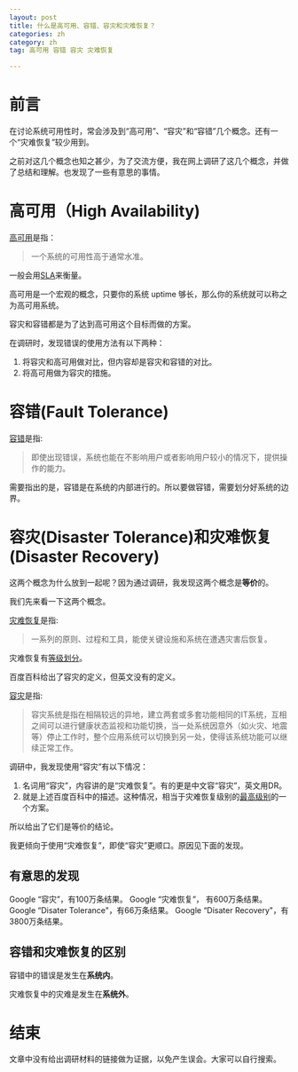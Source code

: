 ```yaml
---
layout: post
title: 什么是高可用、容错、容灾和灾难恢复？
categories: zh
category: zh
tag: 高可用 容错 容灾 灾难恢复

---
```


# 前言	
在讨论系统可用性时，常会涉及到“高可用”、“容灾”和“容错”几个概念。还有一个“灾难恢复”较少用到。

之前对这几个概念也知之甚少，为了交流方便，我在网上调研了这几个概念，并做了总结和理解。也发现了一些有意思的事情。


# 高可用（High Availability)
[高可用](https://en.wikipedia.org/wiki/High_availability)是指：
>一个系统的可用性高于通常水准。

一般会用[SLA](https://en.wikipedia.org/wiki/Service-level_agreement)来衡量。

高可用是一个宏观的概念，只要你的系统 uptime 够长，那么你的系统就可以称之为高可用系统。

容灾和容错都是为了达到高可用这个目标而做的方案。

在调研时，发现错误的使用方法有以下两种：
1. 将容灾和高可用做对比，但内容却是容灾和容错的对比。
2. 将高可用做为容灾的措施。

# 容错(Fault Tolerance)
[容错](https://en.wikipedia.org/wiki/Fault_tolerance)是指:
>即使出现错误，系统也能在不影响用户或者影响用户较小的情况下，提供操作的能力。

需要指出的是，容错是在系统的内部进行的。所以要做容错，需要划分好系统的边界。

# 容灾(Disaster Tolerance)和灾难恢复(Disaster Recovery)
这两个概念为什么放到一起呢？因为通过调研，我发现这两个概念是**等价**的。

我们先来看一下这两个概念。

[灾难恢复](https://en.wikipedia.org/wiki/Disaster_recovery)是指:
>一系列的原则、过程和工具，能使关键设施和系统在遭遇灾害后恢复。

灾难恢复有[等级划分](https://en.wikipedia.org/wiki/Seven_tiers_of_disaster_recovery)。

百度百科给出了容灾的定义，但英文没有的定义。

[容灾](https://baike.baidu.com/item/%E5%AE%B9%E7%81%BE)是指:
> 容灾系统是指在相隔较远的异地，建立两套或多套功能相同的IT系统，互相之间可以进行健康状态监视和功能切换，当一处系统因意外（如火灾、地震等）停止工作时，整个应用系统可以切换到另一处，使得该系统功能可以继续正常工作。

调研中，我发现使用“容灾”有以下情况：
1. 名词用“容灾”，内容讲的是“灾难恢复”。有的更是中文容“容灾”，英文用DR。
2. 就是上述百度百科中的描述。这种情况，相当于灾难恢复级别的[最高级别](https://en.wikipedia.org/wiki/Seven_tiers_of_disaster_recovery#Tier_7:_Highly_automated.2C_business_integrated_solution)的一个方案。

所以给出了它们是等价的结论。

我更倾向于使用“灾难恢复”，即使“容灾”更顺口。原因见下面的发现。
## 有意思的发现
Google “容灾”，有100万条结果。
Google “灾难恢复”， 有600万条结果。
Google “Disater Tolerance"，有66万条结果。
Google “Disater Recovery"，有3800万条结果。

## 容错和灾难恢复的区别
容错中的错误是发生在**系统内**。

灾难恢复中的灾难是发生在**系统外**。

# 结束
文章中没有给出调研材料的链接做为证据，以免产生误会。大家可以自行搜索。

